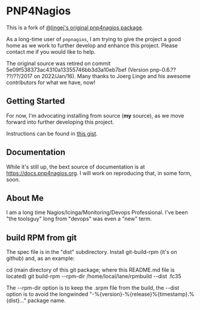 # PNP4Nagios

This is a fork of [@lingej's original pnp4nagios package](https://github.com/lingej/pnp4nagios).

As a long-time user of `pnpnagios`, I am trying to give the project a
good home as we work to further develop and enhance this project. Please
contact me if you would like to help.

The original source was retired on commit 5e09f538373ac4310a13355746bb3d3a10eb7bef
(Version pnp-0.6.?? ??/??/2017 on 2022/Jan/16). Many thanks to Joerg Linge and his
awesome contributors for what we have, now!


## Getting Started

For now, I'm advocating installing from source (**my** source), as we move
forward into further developing this project.

Instructions can be found in
[this gist](https://gist.github.com/russellvt/051fa43592778a41e53cb423b791bab6).


## Documentation

While it's still up, the bext source of documentation is at
https://docs.pnp4nagios.org. I will work on reproducing that, in some form,
soon.


## About Me

I am a long time Nagios/Icinga/Monitoring/Devops Professional. I've been
"the toolsguy" long from "devops" was even a "new" term.



## build RPM from git

The spec file is in the "dist" subdirectory.  Install git-build-rpm (it's on
github) and, as an example:

cd (main directory of this git package; where this README.md file is located)
git build-rpm --rpm-dir /home/local/lane/rpmbuild --dist .fc35

The --rpm-dir option is to keep the .srpm file from the build, the
--dist option is to avoid the longwinded "-%{version}-%{release}%{timestamp}.%{dist}..." package name.


